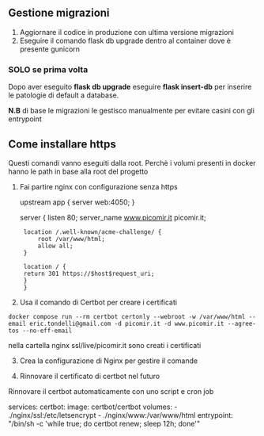 ## Gestione migrazioni

1) Aggiornare il codice in produzione con ultima versione migrazioni
2) Eseguire il comando flask db upgrade dentro al container dove è presente gunicorn

### SOLO se prima volta

Dopo aver eseguito **flask db upgrade** eseguire **flask insert-db** per inserire le patologie di default a database.


**N.B** di base le migrazioni le gestisco manualmente per evitare casini con gli entrypoint

## Come installare https

Questi comandi vanno eseguiti dalla root. Perchè i volumi presenti in docker hanno le path in base alla root del progetto

1) Fai partire nginx con configurazione senza https


    upstream app {
        server web:4050;
    }

    server {
        listen 80;
        server_name www.picomir.it picomir.it;

        location /.well-known/acme-challenge/ {
            root /var/www/html;
            allow all;
        }

        location / {
        return 301 https://$host$request_uri;
        }
        }

2) Usa il comando di Certbot per creare i certificati

```
docker compose run --rm certbot certonly --webroot -w /var/www/html --email eric.tondelli@gmail.com -d picomir.it -d www.picomir.it --agree-tos --no-eff-email
```
nella cartella nginx ssl/live/picomir.it sono creati i certificati

3) Crea la configurazione di Nginx per gestire il comande


4) Rinnovare il certificato di certbot nel futuro


Rinnovare il certbot automaticamente con uno script e cron job

services:
  certbot:
    image: certbot/certbot
    volumes:
      - ./nginx/ssl:/etc/letsencrypt
      - ./nginx/www:/var/www/html
    entrypoint: "/bin/sh -c 'while true; do certbot renew; sleep 12h; done'"

